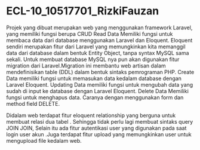 # ECL-10_10517701_RizkiFauzan
Projek yang dibuat merupakan web yang menggunakan framework Laravel, yang memiliki fungsi berupa CRUD
Read Data
Memiliki fungsi  untuk membaca data dari database menggunakan Laravel dan Eloquent. Eloquent sendiri merupakan fitur dari Laravel yang memungkinkan kita memanggil data dari database dalam bentuk Entity Object, tanpa syntax MySQL sama sekali. Untuk membuat database MySQL nya pun akan digunakan fitur migration dari Laravel.Migration ini membantu web artisan dalam mendefinisikan table (DDL) dalam bentuk sintaks pemrograman PHP.
Create Data
memiliki fungsi untuk memasukan data kedalam database dengan Laravel Eloquent.
Updating Data
memiliki fungsi untuk mengubah data yang sudah di input ke database dengan Laravel Eloquent.
Delete Data
Memiliki fungsi untuk menghapus data. Caranya dengan menggunakan form dan method field DELETE.

Didalam web terdapat fitur eloquent relationship yang berguna untuk membuat relasi dua tabel . Sehingga tidak perlu lagi membuat sintaks query JOIN JOIN, Selain itu ada fitur autentikasi user yang digunakan pada saat login user akun .Juga terdapat fitur upload yang memungkinkan user untuk mengupload file kedalam web.
